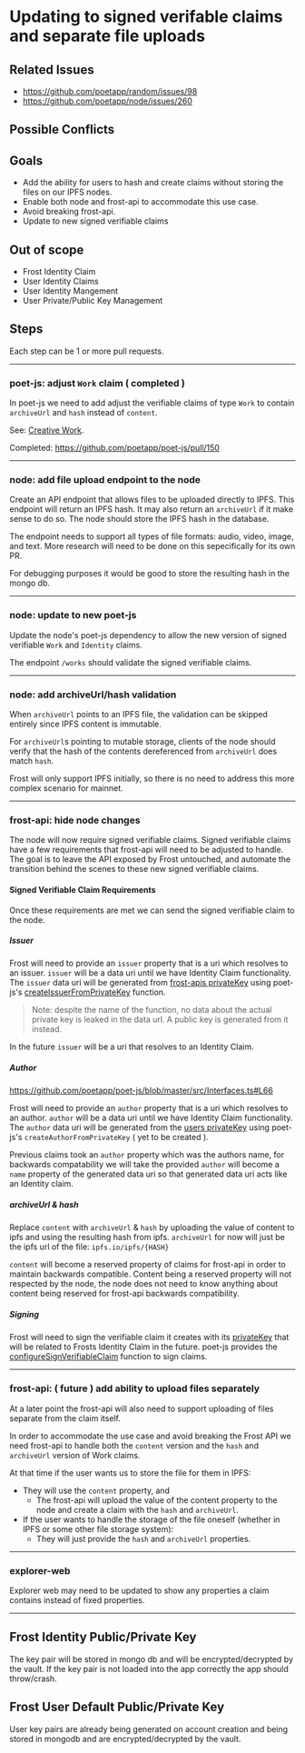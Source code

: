 # Updating to signed verifable claims and separate file uploads

## Related Issues
- https://github.com/poetapp/random/issues/98
- https://github.com/poetapp/node/issues/260

## Possible Conflicts

## Goals

* Add the ability for users to hash and create claims without storing the files on our IPFS nodes.
* Enable both node and frost-api to accommodate this use case.
* Avoid breaking frost-api.
* Update to new signed verifiable claims
 
## Out of scope

* Frost Identity Claim
* User Identity Claims
* User Identity Mangement
* User Private/Public Key Management

## Steps

Each step can be 1 or more pull requests.

---- 

### poet-js: adjust `Work` claim ( completed )

In poet-js we need to add adjust the verifiable claims of type `Work` to contain `archiveUrl` and `hash` instead of `content`.

See: [Creative Work](https://github.com/poetapp/random/blob/master/claim-types/creative-work.md).

Completed: https://github.com/poetapp/poet-js/pull/150

----

### node: add file upload endpoint to the node

Create an API endpoint that allows files to be uploaded directly to IPFS. This endpoint will return an IPFS hash. It may also return an `archiveUrl` if it make sense to do so. The node should store the IPFS hash in the database.

The endpoint needs to support all types of file formats: audio, video, image, and text. More research will need to be done on this sepecifically for its own PR.

For debugging purposes it would be good to store the resulting hash in the mongo db.

---- 

### node: update to new poet-js

Update the node's poet-js dependency to allow the new version of signed verifiable `Work` and `Identity` claims.

The endpoint `/works` should validate the signed verifiable claims.

----

### node: add archiveUrl/hash validation

When `archiveUrl` points to an IPFS file, the validation can be skipped entirely since IPFS content is immutable.

For `archiveUrl`s pointing to mutable storage, clients of the node should verify that the hash of the contents dereferenced from `archiveUrl` does match `hash`.

Frost will only support IPFS initially, so there is no need to address this more complex scenario for mainnet.

---- 

### frost-api: hide node changes

The node will now require signed verifiable claims. Signed verifiable claims have a few requirements that frost-api will need to be adjusted to handle. The goal is to leave the API exposed by Frost untouched, and automate the transition behind the scenes to these new signed verifiable claims.

#### Signed Verifiable Claim Requirements

Once these requirements are met we can send the signed verifiable claim to the node.

##### Issuer

Frost will need to provide an `issuer` property that is a uri which resolves to an issuer. `issuer` will be a data uri until we have Identity Claim functionality. The `issuer` data uri will be generated from [frost-apis privateKey](#frost-identity-publicprivate-key) using poet-js's [createIssuerFromPrivateKey](https://github.com/poetapp/poet-js/blob/master/src/util/KeyHelper.ts#L106) function.

> Note: despite the name of the function, no data about the actual private key is leaked in the data url. A public key is generated from it instead.

In the future `issuer` will be a uri that resolves to an Identity Claim.

##### Author

https://github.com/poetapp/poet-js/blob/master/src/Interfaces.ts#L66

Frost will need to provide an `author` property that is a uri which resolves to an author. `author` will be a data uri until we have Identity Claim functionality. The `author` data uri will be generated from the [users privateKey](#frost-user-default-publicprivate-key) using poet-js's `createAuthorFromPrivateKey` ( yet to be created ).

Previous claims took an `author` property which was the authors name, for backwards compatability we will take the provided `author` will become a `name` property of the generated data uri so that generated data uri acts like an Identity claim.

##### archiveUrl & hash

Replace `content` with `archiveUrl` & `hash` by uploading the value of content to ipfs and using the resulting hash from ipfs. `archiveUrl` for now will just be the ipfs url of the file: `ipfs.io/ipfs/{HASH}`

`content` will become a reserved property of claims for frost-api in order to maintain backwards compatible. Content being a reserved property will not respected by the node, the node does not need to know anything about content being reserved for frost-api backwards compatibility.

##### Signing

Frost will need to sign the verifiable claim it creates with its [privateKey](#frost-identity-publicprivate-key) that will be related to Frosts Identity Claim in the future. poet-js provides the [configureSignVerifiableClaim](https://github.com/poetapp/poet-js/blob/master/src/VerifiableClaimSigner.ts#L48) function to sign claims.

----

### frost-api: ( future ) add ability to upload files separately 

At a later point the frost-api will also need to support uploading of files separate from the claim itself.

In order to accommodate the use case and avoid breaking the Frost API we need frost-api to handle both the `content` version and the `hash` and `archiveUrl` version of Work claims.

At that time if the user wants us to store the file for them in IPFS:
* They will use the `content` property, and
  * The frost-api will upload the value of the content property to the node and create a claim with the `hash` and `archiveUrl`.
* If the user wants to handle the storage of the file oneself (whether in IPFS or some other file storage system):
  * They will just provide the `hash` and `archiveUrl` properties.


---- 

### explorer-web

Explorer web may need to be updated to show any properties a claim contains instead of fixed properties.

----

## Frost Identity Public/Private Key

The key pair will be stored in mongo db and will be encrypted/decrypted by the vault. If the key pair is not loaded into the app correctly the app should throw/crash.

## Frost User Default Public/Private Key

User key pairs are already being generated on account creation and being stored in mongodb and are encrypted/decrypted by the vault.
